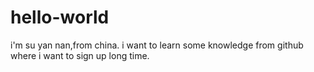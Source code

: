 # hello-world
i'm su yan nan,from china. i want to learn some knowledge from github where i want to sign up long time.
